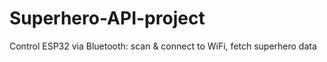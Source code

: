 # Superhero-API-project
Control ESP32 via Bluetooth: scan &amp; connect to WiFi, fetch superhero data
